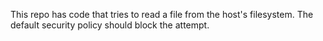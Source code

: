 This repo has code that tries to read a file from the host's filesystem. The
default security policy should block the attempt.
